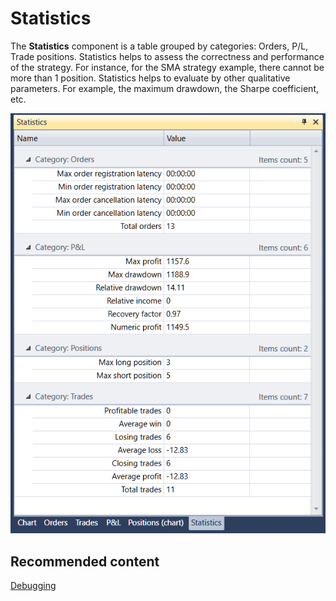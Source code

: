 # Statistics

The **Statistics** component is a table grouped by categories: Orders, P\/L, Trade positions. Statistics helps to assess the correctness and performance of the strategy. For instance, for the SMA strategy example, there cannot be more than 1 position. Statistics helps to evaluate by other qualitative parameters. For example, the maximum drawdown, the Sharpe coefficient, etc.

![Designer Statistics 00](../images/Designer_Statistics_00.png)

## Recommended content

[Debugging](Designer_Debug.md)
